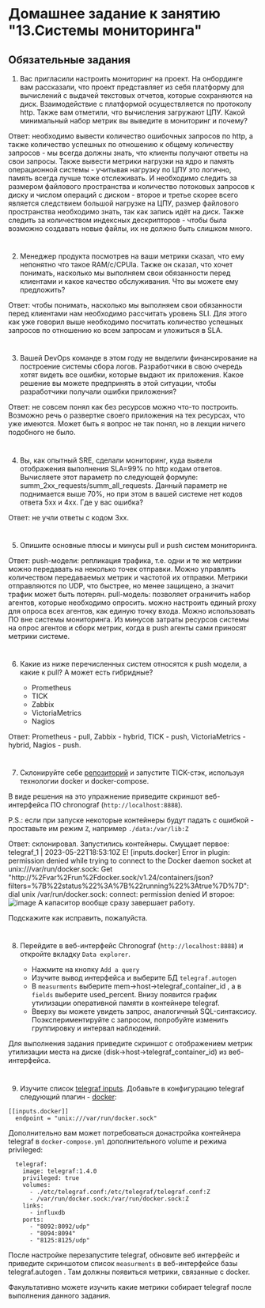 # Домашнее задание к занятию "13.Системы мониторинга"

## Обязательные задания

1. Вас пригласили настроить мониторинг на проект. На онбординге вам рассказали, что проект представляет из себя 
платформу для вычислений с выдачей текстовых отчетов, которые сохраняются на диск. Взаимодействие с платформой 
осуществляется по протоколу http. Также вам отметили, что вычисления загружают ЦПУ. Какой минимальный набор метрик вы
выведите в мониторинг и почему?

Ответ: необходимо вывести количество ошибочных запросов по http, а также количество успешных по отношению к общему количеству запросов - мы всегда должны знать, что клиенты получают ответы на свои запросы. Также вывести метрики нагрузки на ядро и память операционной системы - учитывая нагрузку по ЦПУ это логично, память всегда лучше тоже отслеживать. И необходимо следить за размером файлового пространства и количество потоковых запросов к диску и числом операций с диском - второе и третье скорее всего является следствием большой нагрузке на ЦПУ, размер файлового пространства необходимо знать, так как запись идёт на диск. Также следить за количеством индексных дескрипторов - чтобы была возможно создавать новые файлы, их не должно быть слишком много.

#
2. Менеджер продукта посмотрев на ваши метрики сказал, что ему непонятно что такое RAM/с/CPUla. Также он сказал, 
что хочет понимать, насколько мы выполняем свои обязанности перед клиентами и какое качество обслуживания. Что вы 
можете ему предложить?

Ответ: чтобы понимать, насколько мы выполняем свои обязанности перед клиентами нам необходимо рассчитать уровень SLI. Для этого как уже говорил выше необходимо посчитать количество успешных запросов по отношению ко всем запросам и уложиться в SLA.

#
3. Вашей DevOps команде в этом году не выделили финансирование на построение системы сбора логов. Разработчики в свою 
очередь хотят видеть все ошибки, которые выдают их приложения. Какое решение вы можете предпринять в этой ситуации, 
чтобы разработчики получали ошибки приложения?

Ответ: не совсем понял как без ресурсов можно что-то построить. Возможно речь о развертке своего приложения на тех ресурсах, что уже имеются. Может быть я вопрос не так понял, но в лекции ничего подобного не было.

#
4. Вы, как опытный SRE, сделали мониторинг, куда вывели отображения выполнения SLA=99% по http кодам ответов. 
Вычисляете этот параметр по следующей формуле: summ_2xx_requests/summ_all_requests. Данный параметр не поднимается выше 
70%, но при этом в вашей системе нет кодов ответа 5xx и 4xx. Где у вас ошибка?

Ответ: не учли ответы с кодом 3хх.

#
5. Опишите основные плюсы и минусы pull и push систем мониторинга.

Ответ: 
push-модели: репликация трафика, т.е. одни и те же метрики можно передавать на неколько точек отправки. Можно управлять количеством передаваемых метрик и частотой их отправки. Метрики отправляются по UDP, что быстрее, но менее защищено, а значит трафик может быть потерян. 
pull-модель: позволяет ограничить набор агентов, которые необходимо опросить. можно настроить единый proxy для опроса всех агентов, как единую точку входа. Можно использовать ПО вне системы мониторинга. Из минусов затраты ресурсов системы на опрос агентов и сборк метрик, когда в push агенты сами приносят метрики системе.

#
6. Какие из ниже перечисленных систем относятся к push модели, а какие к pull? А может есть гибридные?

    - Prometheus 
    - TICK
    - Zabbix
    - VictoriaMetrics
    - Nagios

Ответ: Prometheus - pull, Zabbix - hybrid, TICK - push, VictoriaMetrics - hybrid, Nagios - push.

#
7. Склонируйте себе [репозиторий](https://github.com/influxdata/sandbox/tree/master) и запустите TICK-стэк, 
используя технологии docker и docker-compose.

В виде решения на это упражнение приведите скриншот веб-интерфейса ПО chronograf (`http://localhost:8888`). 

P.S.: если при запуске некоторые контейнеры будут падать с ошибкой - проставьте им режим `Z`, например
`./data:/var/lib:Z`

Ответ: склонировал. Запустились контейнеры.
Смущает первое: 
telegraf_1       | 2023-05-22T18:53:10Z E! [inputs.docker] Error in plugin: permission denied while trying to connect to the Docker daemon socket at unix:///var/run/docker.sock: Get "http://%2Fvar%2Frun%2Fdocker.sock/v1.24/containers/json?filters=%7B%22status%22%3A%7B%22running%22%3Atrue%7D%7D": dial unix /var/run/docker.sock: connect: permission denied
И второе: 
![image](https://github.com/GribovMaksim/devops-netology/assets/112322500/3bcac96e-7905-4a96-b696-3c81357e4add)
А капаситор вообще сразу завершает работу.

Подскажите как исправить, пожалуйста.

#
8. Перейдите в веб-интерфейс Chronograf (`http://localhost:8888`) и откройте вкладку `Data explorer`.

    - Нажмите на кнопку `Add a query`
    - Изучите вывод интерфейса и выберите БД `telegraf.autogen`
    - В `measurments` выберите mem->host->telegraf_container_id , а в `fields` выберите used_percent. 
    Внизу появится график утилизации оперативной памяти в контейнере telegraf.
    - Вверху вы можете увидеть запрос, аналогичный SQL-синтаксису. 
    Поэкспериментируйте с запросом, попробуйте изменить группировку и интервал наблюдений.

Для выполнения задания приведите скриншот с отображением метрик утилизации места на диске 
(disk->host->telegraf_container_id) из веб-интерфейса.
#
9. Изучите список [telegraf inputs](https://github.com/influxdata/telegraf/tree/master/plugins/inputs). 
Добавьте в конфигурацию telegraf следующий плагин - [docker](https://github.com/influxdata/telegraf/tree/master/plugins/inputs/docker):
```
[[inputs.docker]]
  endpoint = "unix:///var/run/docker.sock"
```

Дополнительно вам может потребоваться донастройка контейнера telegraf в `docker-compose.yml` дополнительного volume и 
режима privileged:
```
  telegraf:
    image: telegraf:1.4.0
    privileged: true
    volumes:
      - ./etc/telegraf.conf:/etc/telegraf/telegraf.conf:Z
      - /var/run/docker.sock:/var/run/docker.sock:Z
    links:
      - influxdb
    ports:
      - "8092:8092/udp"
      - "8094:8094"
      - "8125:8125/udp"
```

После настройке перезапустите telegraf, обновите веб интерфейс и приведите скриншотом список `measurments` в 
веб-интерфейсе базы telegraf.autogen . Там должны появиться метрики, связанные с docker.

Факультативно можете изучить какие метрики собирает telegraf после выполнения данного задания.
